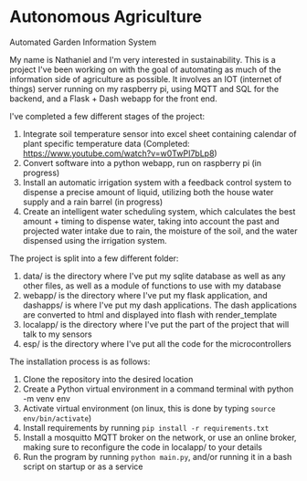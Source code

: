 # Autonomous Agriculture
 Automated Garden Information System

 My name is Nathaniel and I'm very interested in sustainability. This is a project I've been working on with the goal of automating as much of the information side of agriculture as possible. It involves an IOT (internet of things) server running on my raspberry pi, using MQTT and SQL for the backend, and a Flask + Dash webapp for the front end.

 I've completed a few different stages of the project:

 1. Integrate soil temperature sensor into excel sheet containing calendar of plant specific temperature data (Completed: https://www.youtube.com/watch?v=w0TwPI7bLp8)
 2. Convert software into a python webapp, run on raspberry pi (in progress)
 3. Install an automatic irrigation system with a feedback control system to dispense a precise amount of liquid, utilizing both the house water supply and a rain barrel (in progress)
 4. Create an intelligent water scheduling system, which calculates the best amount + timing to dispense water, taking into account the past and projected water intake due to rain, the moisture of the soil, and the water dispensed using the irrigation system.

 The project is split into a few different folder:
 1. data/ is the directory where I've put my sqlite database as well as any other files, as well as a module of functions to use with my database
 2. webapp/ is the directory where I've put my flask application, and dashapps/ is where I've put my dash applications. The dash applications are converted to html and displayed into flash with render_template
 3. localapp/ is the directory where I've put the part of the project that will talk to my sensors
 4. esp/ is the directory where I've put all the code for the microcontrollers

The installation process is as follows:
1. Clone the repository into the desired location
2. Create a Python virtual environment in a command terminal with python -m venv env
3. Activate virtual environment (on linux, this is done by typing `source env/bin/activate`)
4. Install requirements by running `pip install -r requirements.txt`
5. Install a mosquitto MQTT broker on the network, or use an online broker, making sure to reconfigure the code in localapp/ to your details
6. Run the program by running `python main.py`, and/or running it in a bash script on startup or as a service

